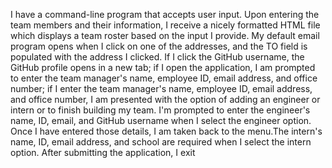 




I have a command-line program that accepts user input. Upon entering the team members and their information, I receive a nicely formatted HTML file which displays a team roster based on the input I provide. My default email program opens when I click on one of the addresses, and the TO field is populated with the address I clicked. If I click the GitHub username, the GitHub profile opens in a new tab; if I open the application, I am prompted to enter the team manager's name, employee ID, email address, and office number; if I enter the team manager's name, employee ID, email address, and office number, I am presented with the option of adding an engineer or intern or to finish building my team. I'm prompted to enter the engineer's name, ID, email, and GitHub username when I select the engineer option. Once I have entered those details, I am taken back to the menu.The intern's name, ID, email address, and school are required when I select the intern option. After submitting the application, I exit
